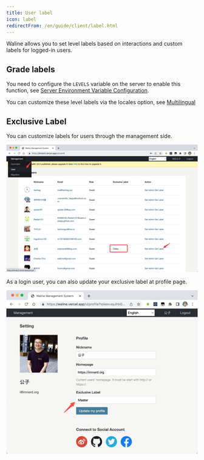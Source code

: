 ```yaml
---
title: User label
icon: label
redirectFrom: /en/guide/client/label.html
---
```


Waline allows you to set level labels based on interactions and custom labels for logged-in users.

## Grade labels

You need to configure the `LEVELS` variable on the server to enable this function, see [Server Environment Variable Configuration](../reference/server/env.md#display).

You can customize these level labels via the locales option, see [Multilingual](./i18n.md#customize)

## Exclusive Label

You can customize labels for users through the management side.

![Admin Label](./assets/label-admin.jpg)

As a login user, you can also update your exclusive label at profile page.

![Profile Label](./assets/label-profile.jpg)

